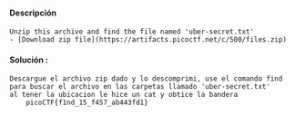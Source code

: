 #### Descripción

	Unzip this archive and find the file named 'uber-secret.txt'
	- [Download zip file](https://artifacts.picoctf.net/c/500/files.zip)

#### Solución :
	Descargue el archivo zip dado y lo descomprimi, use el comando find para buscar el archivo en las carpetas llamado 'uber-secret.txt' 
	al tener la ubicacion le hice un cat y obtice la bandera 
		picoCTF{f1nd_15_f457_ab443fd1}